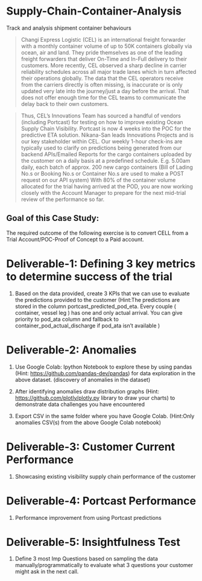 # Supply-Chain-Container-Analysis
Track and analysis shipment container behaviours


> Changi Express Logistic (CEL) is an international freight forwarder with a monthly container
volume of up to 50K containers globally via ocean, air and land. They pride themselves as one
of the leading freight forwarders that deliver On-Time and In-Full delivery to their customers.
More recently, CEL observed a sharp decline in carrier reliability schedules across all major
trade lanes which in turn affected their operations globally. The data that the CEL operators
receive from the carriers directly is often missing, is inaccurate or is only updated very late into
the journey/just a day before the arrival. That does not offer enough time for the CEL teams to
communicate the delay back to their own customers.

> Thus, CEL’s Innovations Team has sourced a handful of vendors (including Portcast) for testing
on how to improve existing Ocean Supply Chain Visibility. Portcast is now 4 weeks into the POC
for the predictive ETA solution. Nikana-San leads Innovations Projects and is our key
stakeholder within CEL. Our weekly 1-hour check-ins are typically used to clarify on predictions
being generated from our backend APIs/Emailed Reports for the cargo containers uploaded by
the customer on a daily basis at a predefined schedule. E.g. 5.00am daily, each batch of approx.
200 new cargo containers (Bill of Lading No.s or Booking No.s or Container No.s are used to
make a POST request on our API system) With 80% of the container volume allocated for the trial having arrived at the POD, you are now
working closely with the Account Manager to prepare for the next mid-trial review of the
performance so far.

## Goal of this Case Study:
The required outcome of the following exercise is to convert CELL from a Trial
Account/POC-Proof of Concept to a Paid account.

# Deliverable-1: Defining 3 key metrics to determine success of the trial
1. Based on the data provided, create 3 KPIs that we can use to evaluate the predictions provided
to the customer (Hint:The predictions are stored in the column portcast_predicted_pod_eta.
Every couple ( container, vessel leg ) has one and only actual arrival. You can give priority to
pod_ata column and fallback to container_pod_actual_discharge if pod_ata isn’t available )

# Deliverable-2: Anomalies
1. Use Google Colab: Ipython Notebook to explore these by using pandas (Hint:
https://github.com/pandas-dev/pandas) for data exploration in the above dataset. (discovery of
anomalies in the dataset)

2. After identifying anomalies draw distribution graphs (Hint: https://github.com/plotly/plotly.py library
to draw your charts) to demonstrate data challenges you have encountered
3. Export CSV in the same folder where you have Google Colab. (Hint:Only anomalies CSV(s) from
the above Google Colab notebook)

# Deliverable-3: Customer Current Performance
1. Showcasing existing visibility supply chain performance of the customer

# Deliverable-4: Portcast Performance
1. Performance improvement from using Portcast predictions

# Deliverable-5: Insightfulness Test
1. Define 3 most Imp Questions based on sampling the data manually/programmatically to evaluate
what 3 questions your customer might ask in the next call.
